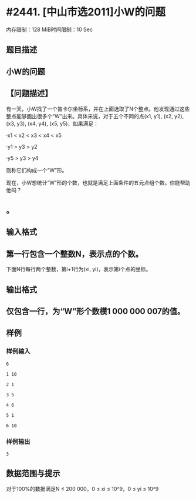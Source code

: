# #2441. [中山市选2011]小W的问题

内存限制：128 MiB时间限制：10 Sec

## 题目描述

## 小W的问题

## 【问题描述】

有一天，小W找了一个笛卡尔坐标系，并在上面选取了N个整点。他发现通过这些整点能够画出很多个&ldquo;W&rdquo;出来。具体来说，对于五个不同的点(x1, y1), (x2, y2), (x3, y3), (x4, y4), (x5, y5)，如果满足：

&middot;x1 < x2 < x3 < x4 < x5

&middot;y1 > y3 > y2

&middot;y5 > y3 > y4

则称它们构成一个&ldquo;W&rdquo;形。

现在，小W想统计&ldquo;W&rdquo;形的个数，也就是满足上面条件的五元点组个数。你能帮助他吗？

## 。

## 输入格式

##     第一行包含一个整数N，表示点的个数。

下面N行每行两个整数，第i+1行为(xi, yi)，表示第i个点的坐标。

## 输出格式

## 仅包含一行，为&ldquo;W&rdquo;形个数模1 000 000 007的值。

## 样例

### 样例输入

    
    6
    
    1 10
    
    2 1
    
    3 5
    
    4 6
    
    5 1
    
    6 10
    
    

### 样例输出

    
    3
    
    
    

## 数据范围与提示

对于100%的数据满足N &le; 200 000，0 &le; xi &le; 10^9，0 &le; yi &le; 10^9

